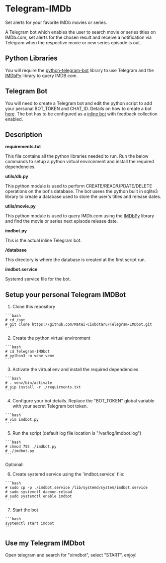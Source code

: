 # Telegram-IMDb
Set alerts for your favorite IMDb movies or series.

A Telegram bot which enables the user to search movie or series titles on IMDb.com, set alerts for the chosen result and receive a notification via Telegram
when the respective movie or new series episode is out.

## Python Libraries

You will require the [python-telegram-bot](https://python-telegram-bot.org/) library to use Telegram and the [IMDbPy](https://pypi.org/project/IMDbPY/) library to query IMDB.com.

## Telegram Bot

 You will need to create a Telegram bot and edit the python script to add your personal BOT_TOKEN and CHAT_ID.
 Details on how to create a bot [here](https://core.telegram.org/bots#creating-a-new-bot).
 The bot has to be configured as a [inline bot](https://core.telegram.org/bots/inline) with feedback collection enabled.

## Description

**requirements.txt**<br>

  This file contains all the python libraries needed to run. Run the below commands to setup a python virtual environment and install the required dependencies.

**utils/db.py**<br>

  This python module is used to perform CREATE/READ/UPDATE/DELETE operations on the bot's database.
  The bot usees the python built in sqlite3 library to create a database used to store the user's titles and release dates.

**utils/movie.py**<br>

  This python module is used to query IMDb.com using the [IMDbPy](https://pypi.org/project/IMDbPY/) library and find the movie or series next episode release date.

**imdbot.py**<br>

  This is the actual inline Telegram bot.

**/database**<br>

  This directory is where the database is created at the first script run.

**imdbot.service**<br>

  Systemd service file for the bot.

## Setup your personal Telegram IMDBot

  1. Clone this repository

    ```bash
    # cd /opt
	# git clone https://github.com/Matei-Ciobotaru/Telegram-IMDbot.git
	````

  2. Create the python virtual environment

    ```bash 
    # cd Telegram-IMDbot
    # python3 -m venv venv
    ```

  3. Activate the virtual env and install the required dependencies

    ```bash
    # . venv/bin/activate
    # pip install -r ./requirments.txt
    ```

  4. Configure your bot details. Replace the "BOT_TOKEN" global variable with your secret Telegram bot token.

    ```bash
    # vim imdbot.py
    ```

  5. Run the script (default log file location is "/var/log/imdbot.log")

    ```bash
    # chmod 755 ./imdbot.py
    # ./imdbot.py
	```

  Optional:

  6. Create systemd service using the 'imdbot.service' file:

    ```bash
    # sudo cp -p ./imdbot.service /lib/systemd/system/imdbot.service
    # sudo systemctl daemon-reload
    # sudo systemctl enable imdbot
	```

  7. Start the bot

    ```bash
    systemctl start imdbot
    ```
## Use my Telegram IMDbot

   Open telegram and search for "ximdbot", select "START", enjoy!
